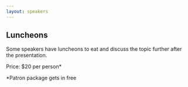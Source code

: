 ```yaml
---
layout: speakers
---
```


## Luncheons

Some speakers have luncheons to eat and discuss the topic further after the presentation.

Price: $20 per person*

*Patron package gets in free